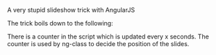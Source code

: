 A very stupid slideshow trick with AngularJS

The trick boils down to the following:

There is a counter in the script which is updated every x seconds. The counter is used by ng-class to decide the position of the slides.

